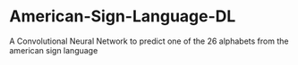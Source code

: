# American-Sign-Language-DL
A Convolutional Neural Network to predict one of the 26 alphabets from the american sign language
